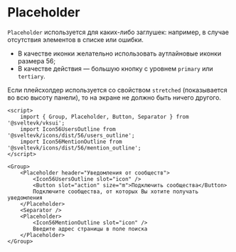 # Placeholder

`Placeholder` используется для каких-либо заглушек: например, в случае отсутствия элементов в списке или ошибки.

- В качестве иконки желательно использовать аутлайновые иконки размера 56;
- В качестве действия — большую кнопку с уровнем `primary` или `tertiary`.

Если плейсхолдер используется со свойством `stretched` (показывается во всю высоту панели), то на экране не должно быть ничего другого.

```svelte scroll
<script>
	import { Group, Placeholder, Button, Separator } from '@sveltevk/vksui';
	import Icon56UsersOutline from '@sveltevk/icons/dist/56/users_outline';
	import Icon56MentionOutline from '@sveltevk/icons/dist/56/mention_outline';
</script>

<Group>
	<Placeholder header="Уведомления от сообществ">
		<Icon56UsersOutline slot="icon" />
		<Button slot="action" size="m">Подключить сообщества</Button>
		Подключите сообщества, от которых Вы хотите получать уведомления
	</Placeholder>
	<Separator />
	<Placeholder>
		<Icon56MentionOutline slot="icon" />
		Введите адрес страницы в поле поиска
	</Placeholder>
</Group>
```
